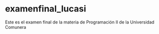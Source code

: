 # examenfinal_lucasi

Este es el examen final de la materia de Programación II de la Universidad Comunera
